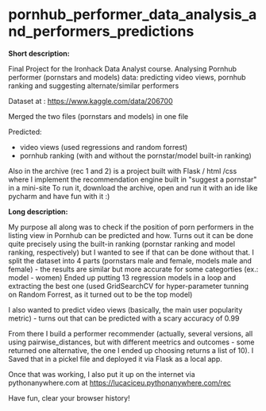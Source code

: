 # pornhub_performer_data_analysis_and_performers_predictions

**Short description:**

Final Project for the Ironhack Data Analyst course. Analysing Pornhub performer (pornstars and models) data: predicting video views, pornhub ranking and suggesting alternate/similar performers

Dataset at : https://www.kaggle.com/data/206700

Merged the two files (pornstars and models) in one file

Predicted:
- video views (used regressions and random forrest)
- pornhub ranking (with and without the pornstar/model built-in ranking)

Also in the archive (rec 1 and 2) is a project built with Flask / html /css where I implement the recommendation engine built in "suggest a pornstar" in a mini-site 
To run it, download the archive, open and run it with an ide like pycharm and have fun with it :)

**Long description:**

My purpose all along was to check if the position of porn performers in the listing view in Pornhub can be predicted and how. Turns out it can be done quite precisely using the built-in ranking (pornstar ranking and model ranking, respectively) but I wanted to see if that can be done without that.
I split the dataset into 4 parts (pornstars male and female, models male and female) - the results are similar but more accurate for some categorties (ex.: model - women)
Ended up putting 13 regression models in a loop and extracting the best one (used  GridSearchCV for hyper-parameter tunning on Random Forrest, as it turned out to be the top model)

I also wanted to predict video views (basically, the main user popularity metric) - turns out that can be predicted with a scary accuracy of 0.99

From there I build a performer recommender (actually, several versions, all using pairwise_distances, but with different meetrics and outcomes - some returned one alternative, the one I ended up choosing returns a list of 10). I Saved that in a pickel file and deployed it via Flask as a local app.

Once that was working, I also put it up on the internet via  pythonanywhere.com at https://lucaciceu.pythonanywhere.com/rec

Have fun, clear your browser history!


